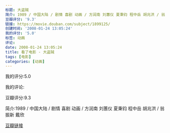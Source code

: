 ```yaml
---
标题: 大盗贼
简介: 1989 / 中国大陆 / 剧情 喜剧 动画 / 方润南 刘蕙仪 夏秉钧 程中岳 胡兆洪 / 翁振新 戴欣
豆瓣评分: '9.3'
链接: https://movie.douban.com/subject/1899125/
创建时间: '2008-01-24 13:05:24'
我的评分: '5.0'
标签: 动画
评论:
date: 2008-01-24 13:05:24
title: 看了电影 - 大盗贼
tags: [电影]
categories: [动画]
---
```


我的评分:5.0

我的评论:

豆瓣评分:9.3

简介:1989 / 中国大陆 / 剧情 喜剧 动画 / 方润南 刘蕙仪 夏秉钧 程中岳 胡兆洪 / 翁振新 戴欣

[豆瓣链接](https://movie.douban.com/subject/1899125/)

